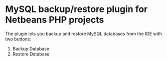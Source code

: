 # MySQL backup/restore plugin for Netbeans PHP projects
The plugin lets you backup and restore MySQL databases from the IDE with two buttons:
1. Backup Database
2. Restore Database
